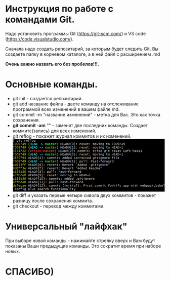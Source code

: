 # Инструкция по работе с командами Git.
Надо установить программы Git (https://git-scm.com/) и VS code (https://code.visualstudio.com/).


Сначала надо создать репозитарий, за которым будет следить Git. Вы создаете папку в корневом каталоге, а в ней файл с расширением .md 

**Очень важно назвать его без пробелов!!!.**

# Основные команды.
* git init  - создается репозитарий.
* git add название файла - даете команду на отслеживание программой всех изменений в вашем файле md.
* git commit -m "название изменений" - метка для Вас. Это как точка сохранения.
* __git commit -am__ "" - заменят две последних команды. Создает коммитс(запись) для всех изменений. 
* git reflog - покажет журнал коммитов и их изменений.
![пример вывода после команды](reflog.png)
* git diff и указать первые четыре сивола двух коммитов - покажет разницу после сохранения коммита.
* git checkout  - переход между коммитами.
# Универсальный "лайфхак"
При выборе новой команды - нажимайте стрелку вверх и Вам будут показаны Ваши предыдущие команды. Это сократит время при наборе новых.

# СПАСИБО)